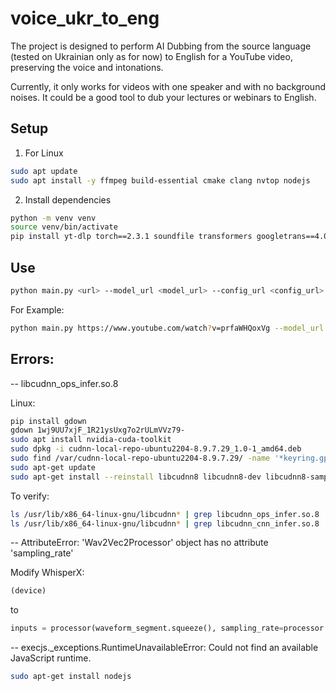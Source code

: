 # voice_ukr_to_eng

The project is designed to perform AI Dubbing from the source language (tested on Ukrainian only as for now) to English for a YouTube video, preserving the voice and intonations.

Currently, it only works for videos with one speaker and with no background noises. It could be a good tool to dub your lectures or webinars to English.

## Setup

1. For Linux

```bash
sudo apt update
sudo apt install -y ffmpeg build-essential cmake clang nvtop nodejs
```

2. Install dependencies

```bash
python -m venv venv
source venv/bin/activate
pip install yt-dlp torch==2.3.1 soundfile transformers googletrans==4.0.0rc1 whisperx==3.1.5 pydub nltk git+https://github.com/Nik-Kras/StyleTTS2.git translators moviepy
```

## Use

```bash
python main.py <url> --model_url <model_url> --config_url <config_url> --video_name <video_name>
```

For Example:

```bash
python main.py https://www.youtube.com/watch?v=prfaWHQoxVg --model_url "https://huggingface.co/ShoukanLabs/Vokan/resolve/main/Model/epoch_2nd_00012.pth" --config_url "https://huggingface.co/ShoukanLabs/Vokan/resolve/main/Model/config.yml" --video_name result.mp4
```

## Errors:


-- libcudnn_ops_infer.so.8

Linux:
```bash
pip install gdown
gdown 1wj9UU7xjF_1R21ysUxg7o2rULmVVz79-
sudo apt install nvidia-cuda-toolkit
sudo dpkg -i cudnn-local-repo-ubuntu2204-8.9.7.29_1.0-1_amd64.deb
sudo find /var/cudnn-local-repo-ubuntu2204-8.9.7.29/ -name '*keyring.gpg' -exec cp {} /usr/share/keyrings/ \;
sudo apt-get update
sudo apt-get install --reinstall libcudnn8 libcudnn8-dev libcudnn8-samples
```

To verify:
```bash
ls /usr/lib/x86_64-linux-gnu/libcudnn* | grep libcudnn_ops_infer.so.8
ls /usr/lib/x86_64-linux-gnu/libcudnn* | grep libcudnn_cnn_infer.so.8
```

-- AttributeError: 'Wav2Vec2Processor' object has no attribute 'sampling_rate'

Modify WhisperX:
```python
(device)
```

to

```python
inputs = processor(waveform_segment.squeeze(), sampling_rate=processor.feature_extractor.sampling_rate, return_tensors="pt").to(device)
```

-- execjs._exceptions.RuntimeUnavailableError: Could not find an available JavaScript runtime.

```bash
sudo apt-get install nodejs
```
